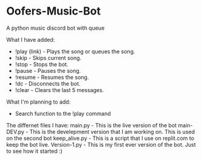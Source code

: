 # Oofers-Music-Bot
A python music discord bot with queue

What I have added:
  - !play (link) - Plays the song or queues the song.
  - !skip - Skips current song.
  - !stop - Stops the bot.
  - !pause - Pauses the song.
  - !resume - Resumes the song.
  - !dc - Disconnects the bot.
  - !clear - Clears the last 5 messages.

What I'm planning to add:
  - Search function to the !play command

The differnet files I have:
  main.py - This is the live version of the bot
  main-DEV.py - This is the develepment version that I am working on. This is used on the second bot
  keep_alive.py - This is a script that I use on replit.com to keep the bot live.
  Version-1.py - This is my first ever version of the bot. Just to see how it started :)

